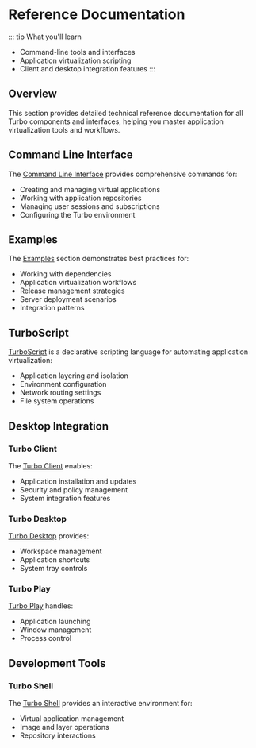 # Reference Documentation

::: tip What you'll learn
- Command-line tools and interfaces
- Application virtualization scripting
- Client and desktop integration features
:::

## Overview

This section provides detailed technical reference documentation for all Turbo components and interfaces, helping you master application virtualization tools and workflows.

## Command Line Interface

The [Command Line Interface](/reference/command-line/) provides comprehensive commands for:
- Creating and managing virtual applications
- Working with application repositories
- Managing user sessions and subscriptions
- Configuring the Turbo environment

## Examples

The [Examples](/reference/examples) section demonstrates best practices for:
- Working with dependencies
- Application virtualization workflows
- Release management strategies
- Server deployment scenarios
- Integration patterns

## TurboScript

[TurboScript](/reference/turboscript/) is a declarative scripting language for automating application virtualization:
- Application layering and isolation
- Environment configuration
- Network routing settings
- File system operations

## Desktop Integration

### Turbo Client
The [Turbo Client](/reference/turbo-client/) enables:
- Application installation and updates
- Security and policy management
- System integration features

### Turbo Desktop
[Turbo Desktop](/reference/turbo-desktop) provides:
- Workspace management
- Application shortcuts
- System tray controls

### Turbo Play
[Turbo Play](/reference/turbo-play) handles:
- Application launching
- Window management
- Process control

## Development Tools

### Turbo Shell
The [Turbo Shell](/reference/turbo-shell/) provides an interactive environment for:
- Virtual application management
- Image and layer operations
- Repository interactions

